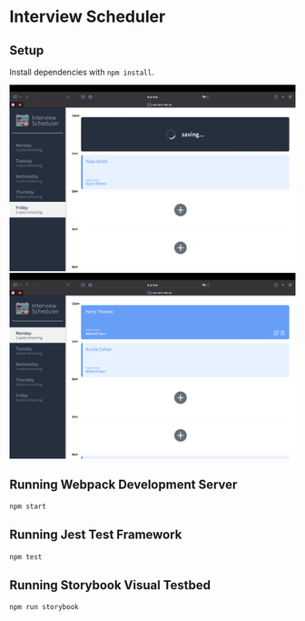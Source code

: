 # Interview Scheduler

## Setup

Install dependencies with `npm install`.

!["One screenshot"](https://github.com/harry-th/interview_schedule/blob/master/docs/Saving.png?raw=true)
!["one other screenshot"](https://github.com/harry-th/interview_schedule/blob/master/docs/WithMyName.png?raw=true)


## Running Webpack Development Server

```sh
npm start
```

## Running Jest Test Framework

```sh
npm test
```

## Running Storybook Visual Testbed

```sh
npm run storybook
```
